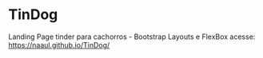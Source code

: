 # TinDog
Landing Page tinder para cachorros - Bootstrap Layouts e FlexBox
acesse: https://naaul.github.io/TinDog/

